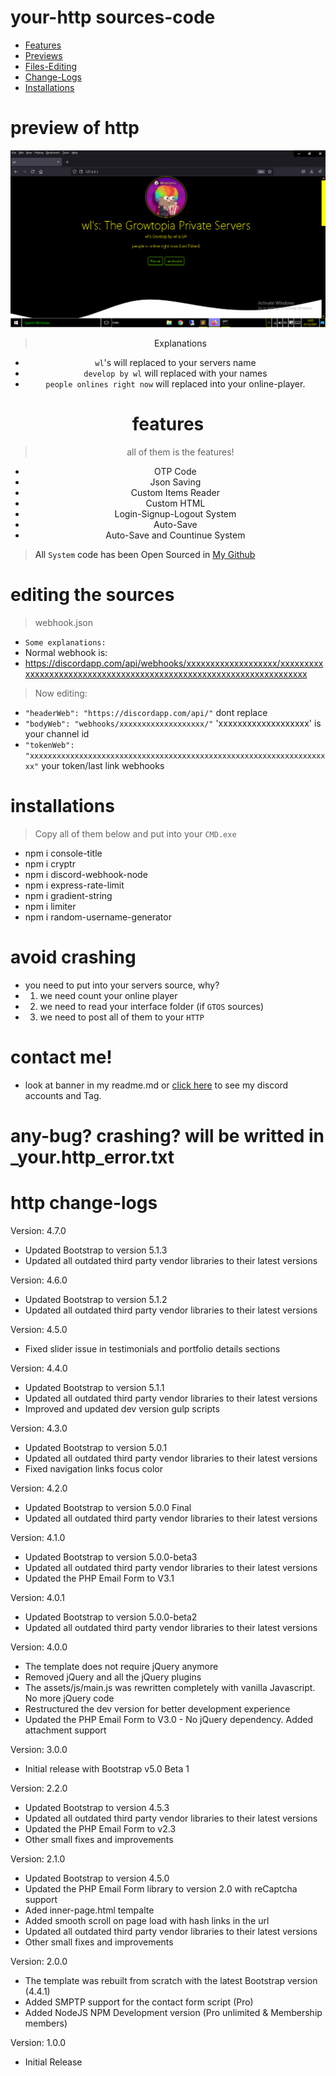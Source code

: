 # your-http sources-code
- [Features](https://github.com/FrenzY8/your-http/blob/main/README.md#features)
- [Previews](https://github.com/FrenzY8/your-http/blob/main/README.md#previewofhttp)
- [Files-Editing](https://github.com/FrenzY8/your-http/blob/main/README.md#editingthesource)
- [Change-Logs](https://github.com/FrenzY8/your-http/blob/main/README.md#httpchange-logs)
- [Installations](https://github.com/FrenzY8/your-http/blob/main/README.md#installations)

# preview of http
<p align="center">
<img src="./assets/http.png"/>
<a align="center">
 
> Explanations
  - ```wl```'s will replaced to your servers name
  - ```develop by wl``` will replaced with your names
  - ```people onlines right now``` will replaced into your online-player.
  
# features
 > all of them is the features!
 - OTP Code
 - Json Saving
 - Custom Items Reader
 - Custom HTML
 - Login-Signup-Logout System
 - Auto-Save
 - Auto-Save and Countinue System
 
> All ```System``` code has been Open Sourced in [My Github](https://github.com/FrenzY8)
 
# editing the sources
> webhook.json
- ```Some explanations:```
-  Normal webhook is: 
  - https://discordapp.com/api/webhooks/xxxxxxxxxxxxxxxxxxx/xxxxxxxxxxxxxxxxxxxxxxxxxxxxxxxxxxxxxxxxxxxxxxxxxxxxxxxxxxxxxxxxxxxx
> Now editing:  
  - ```"headerWeb": "https://discordapp.com/api/"``` dont replace
  - ```"bodyWeb": "webhooks/xxxxxxxxxxxxxxxxxxx/"``` 'xxxxxxxxxxxxxxxxxxx' is your channel id
  - ```"tokenWeb": "xxxxxxxxxxxxxxxxxxxxxxxxxxxxxxxxxxxxxxxxxxxxxxxxxxxxxxxxxxxxxxxxxxxx"``` your token/last link webhooks
  
# installations
  > Copy all of them below and put into your ```CMD.exe```
  - npm i console-title
  - npm i cryptr
  - npm i discord-webhook-node
  - npm i express-rate-limit
  - npm i gradient-string
  - npm i limiter
  - npm i random-username-generator
  
# avoid crashing
  - you need to put into your servers source, why?
  - 1. we need count your online player
  - 2. we need to read your interface folder (if ```GTOS``` sources)
  - 3. we need to post all of them to your ```HTTP```
  
# contact me!
  - look at banner in my readme.md or [click here](https://github.com/FrenzY8) to see my discord accounts and Tag.
  
# any-bug? crashing? will be writted in _your.http_error.txt

# http change-logs
 Version: 4.7.0
  - Updated Bootstrap to version 5.1.3
  - Updated all outdated third party vendor libraries to their latest versions

Version: 4.6.0
  - Updated Bootstrap to version 5.1.2
  - Updated all outdated third party vendor libraries to their latest versions

Version: 4.5.0
  - Fixed slider issue in testimonials and portfolio details sections

Version: 4.4.0
  - Updated Bootstrap to version 5.1.1
  - Updated all outdated third party vendor libraries to their latest versions
  - Improved and updated dev version gulp scripts

Version: 4.3.0
  - Updated Bootstrap to version 5.0.1
  - Updated all outdated third party vendor libraries to their latest versions
  - Fixed navigation links focus color

Version: 4.2.0
  - Updated Bootstrap to version 5.0.0 Final
  - Updated all outdated third party vendor libraries to their latest versions

Version: 4.1.0
  - Updated Bootstrap to version 5.0.0-beta3
  - Updated all outdated third party vendor libraries to their latest versions
  - Updated the PHP Email Form to V3.1

Version: 4.0.1
  - Updated Bootstrap to version 5.0.0-beta2
  - Updated all outdated third party vendor libraries to their latest versions

Version: 4.0.0
  - The template does not require jQuery anymore
  - Removed jQuery and all the jQuery plugins
  - The assets/js/main.js was rewritten completely with vanilla Javascript. No more jQuery code
  - Restructured the dev version for better development experience
  - Updated the PHP Email Form to V3.0 - No jQuery dependency. Added attachment support

Version: 3.0.0
  - Initial release with Bootstrap v5.0 Beta 1

Version: 2.2.0
  - Updated Bootstrap to version 4.5.3
  - Updated all outdated third party vendor libraries to their latest versions
  - Updated the PHP Email Form to v2.3
  - Other small fixes and improvements

Version: 2.1.0
  - Updated Bootstrap to version 4.5.0
  - Updated the PHP Email Form library to version 2.0 with reCaptcha support
  - Aded inner-page.html tempalte
  - Added smooth scroll on page load with hash links in the url
  - Updated all outdated third party vendor libraries to their latest versions
  - Other small fixes and improvements
  
Version: 2.0.0
  - The template was rebuilt from scratch with the latest Bootstrap version (4.4.1)
  - Added SMPTP support for the contact form script (Pro)
  - Added NodeJS NPM Development version (Pro unlimited & Membership members)
  
Version: 1.0.0
- Initial Release
